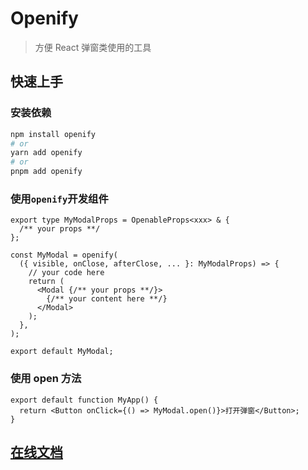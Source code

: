 # Openify

> 方便 React 弹窗类使用的工具

## 快速上手

### 安装依赖

```bash
npm install openify
# or
yarn add openify
# or
pnpm add openify
```

### 使用`openify`开发组件

```tsx
export type MyModalProps = OpenableProps<xxx> & {
  /** your props **/
};

const MyModal = openify(
  ({ visible, onClose, afterClose, ... }: MyModalProps) => {
    // your code here
    return (
      <Modal {/** your props **/}>
        {/** your content here **/}
      </Modal>
    );
  },
);

export default MyModal;
```

### 使用 open 方法

```tsx
export default function MyApp() {
  return <Button onClick={() => MyModal.open()}>打开弹窗</Button>;
}
```

## [在线文档](https://asurance.github.io/openify/)
